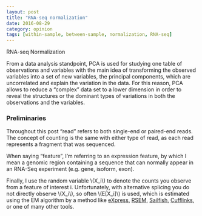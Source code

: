 ```yaml
---
layout: post
title: "RNA-seq normalization"
date: 2016-08-29
category: opinion
tags: [within-sample, between-sample, normalization, RNA-seq]
---
```


RNA-seq Normalization

<!--more-->

From a data analysis standpoint, PCA is used for studying one table of observations and variables with the main idea of transforming the observed variables into a set of new variables, the principal components, which are uncorrelated and explain the variation in the data. For this reason, PCA allows to reduce a “complex” data set to a lower dimension in order to reveal the structures or the dominant types of variations in both the observations and the variables.


### Preliminaries

Throughout this post “read” refers to both single-end or paired-end reads. The concept of counting is the same with either type of read, as each read represents a fragment that was sequenced.

When saying “feature”, I’m referring to an expression feature, by which I mean a genomic region containing a sequence that can normally appear in an RNA-Seq experiment (e.g. gene, isoform, exon).

Finally, I use the random variable \\(X_i\\) to denote the counts you observe from a feature of interest i. Unfortunately, with alternative splicing you do not directly observe \\(X_i\\), so often \\(E[X_i]\\) is used, which is estimated using the EM algorithm by a method like [eXpress](http://bio.math.berkeley.edu/express/), [RSEM](http://deweylab.biostat.wisc.edu/rsem/), [Sailfish](http://www.cs.cmu.edu/~ckingsf/software/sailfish/), [Cufflinks](http://cufflinks.cbcb.umd.edu/), or one of many other tools.
